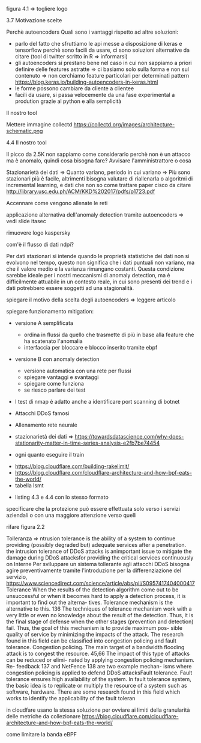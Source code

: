 <!-- aggiungere una sezione Tesi in collaborazione con Tiesse spa: -->

<!-- <!-
- Scrivo quello dell'abstractafd
lavoro svolto in collaborazione e in parte in presenza presso l'azienda spa di Ivrea -->

<!-- Sezione in cui parlo di cui fa Tiesse spa
- presento azienda
- location e sedi distaccate
- parlare della collaborazione con il poli => sempre in collaborazione per ricerca e sviluppo in particolare negli ultimi anni con un focus sugli aspetti di sicurezza e analisi dati di rete e non solo hw => prendere spunto anche dal sito
- prendere ispirazione dalla slide tiesse di itasec -->

<!-- TITOLO TESI => Anomaly detection per il rilevamento di attacchi DDoS o trovarne altri -->


<!-- il mio tool => cambiare nome -->


<!-- fare stare esempi di codice in una pagina -->

figura 4.1 => togliere logo


<!-- 

Sistem anti-DDoS: stato dell'arte
Anomaly Detection: stato dell'arte -->



3.7 Motivazione scelte

Perchè autoencoders
Quali sono i vantaggi rispetto ad altre soluzioni:

- parlo del fatto che sfruttiamo le api messe a disposizione di keras e tensorflow perchè sono facili da usare, ci sono soluzioni alternative da citare (tool di twitter scritto in R => informarsi)
- gli autoencoders si prestano bene nel caso in cui non sappiamo a priori definire delle features astratte => ci basiamo solo sulla forma e non sul contenuto => non cerchiamo feature particolari per determinati  pattern https://blog.keras.io/building-autoencoders-in-keras.html
- le forme possono cambiare da cliente a clientee
- facili da usare, si passa velocemente da una fase experimental a prodution grazie al python e alla semplicità

Il nostro tool

<!-- Metologia per collezione dei dati:
- Metodo classico: modulo kernel
- eBPF: trattato successivamente

Mettere immagine netfilter in orizzontale
Per l'impossibilità di introdurre i syn su un router in produzione, ma abbiamo fatto un  -->

Mettere immagine collectd https://collectd.org/images/architecture-schematic.png

<!-- Gestione dati: parlo della raccolta dati, cosa è stato fatto: raccolta features più granulari oltre che il syn rate, come è stato fatto netfilter/modulo kernel(soluzione classica) e rimando alla capitolo 5 per una discussione più approfondita.
Discussione su perchè non è stato usato e limite dell'accelleratore hardware non è stato reso ancora compatibile, quindi l'accelleratore dovrebbe essere disabilitato.
Solo i primi pacchetti del flusso passano dal kernel e poi passano dal fast path, solo in caso di pesanti modifiche hw e software possono essere analizzati.
Dove è stato usato e dove no e perchè non è stato usato per i test. -->

4.4 Il nostro tool


Il picco da 2.5K non sappiamo come considerarlo perchè non è un attacco ma è anomalo, quindi cosa bisogna fare? Avvisare l'amministrattore o cosa


Stazionarietà dei dati => Quanto variano, periodo in cui variano => Più sono stazionari più è facile, altrimenti bisogna valutare di riallenarla o algoritmi di incremental learning, e dati che non so come trattare
paper cisco da citare
http://library.usc.edu.ph/ACM/KKD%202017/pdfs/p1723.pdf

<!-- Giustificare il margine -->

<!-- Scrivere che le reti neurali non sono facili da padroneggiare a 360° => sono sistemi non lineari decisamente complessi con risultati abbastanza imprevedibili -->

Accennare come vengono allenate le reti

<!-- Il focus non è solo sulle reti, per la produzione si può lavorare meglio per trovare la rete ottima -->

applicazione alternativa dell'anomaly detection tramite autoencoders => vedi slide itasec


rimuovere logo kaspersky 
<!-- e diritti tiesse -->

com'è il flusso di dati ndpi?
<!-- 
Nella caso in cui si vogliano aggiungere dei software per monitorare questi servizi esisto solitamente tre soluzioni: la prima e la più complicata è quella di fare aggiungere il codice all'interno del kernel linux, ma bisogna avere le giuste motivazionie e passeranno anni prima della distribuzione, la seconda è quella di creare un modulo kernel personalizzato da integrare, questo potrebbe portare a vulnerabilità blbla, la terza la esporeremo succesivamente.

%Todo: Cercare articolo dove ne parla

La prima versione del nostro software è stata sviluppata scrivendo un modulo kernel che utilizzasse netfilter. Questa soluzione è la strada tradizionalmente usata nel mondo Linux e in Tiesse per l'implementazione delle proprie personalizzazioni nei prodotti. -->




<!-- conclusioni anomaly detection -->

Per dati stazionari si intende quando le proprietà statistiche dei dati non si evolvono nel tempo, questo non significa che i dati puntuali non variano, ma che il valore medio e la varianza rimangano costanti. Questa condizione sarebbe ideale per i nostri meccanismi di anomaly detection, ma è difficilmente attuabile in un contesto reale, in cui sono presenti dei trend e i dati potrebbero essere soggetti ad una stagionalità.


spiegare il motivo della scelta degli autoencoders => leggere articolo

spiegare funzionamento mitigation:

- versione A semplificata
  - ordina in flussi da quello che trasmette di più in base alla feature che ha scatenato l'anomalia
  - interfaccia per bloccare e blocco inserito tramite ebpf
- versione B con anomaly detection
  - versione automatica con una rete per flussi
  - spiegare vantaggi e svantaggi
  - spiegare come funziona
  - se riesco parlare dei test


- l test di nmap è adatto anche a identificare port scanning di botnet
- Attacchi DDoS famosi
- Allenamento rete neurale
- stazionarietà dei dati => https://towardsdatascience.com/why-does-stationarity-matter-in-time-series-analysis-e2fb7be74454
- ogni quanto eseguire il train
<!-- - esempi soluzioni anti ddos distibuite -->
- https://blog.cloudflare.com/building-rakelimit/
- https://blog.cloudflare.com/cloudflare-architecture-and-how-bpf-eats-the-world/
- tabella lsmt
<!-- - immagini ricostruzioni -->
- listing 4.3 e 4.4 con lo stesso formato

<!-- Still dangerous to block/modify traffic belonging to
mission-critical apps without human intervention -->

specificare che la protezione può essere effettuata solo verso i servizi aziendali o con una maggiore attenzione verso quelli

rifare figura 2.2

<!-- conclusioni => 
Gli attacchi informatici nelle reti business sono sempre più pericolosi a causa della sempre maggiore dipendenza delle aziende dai sistemi informatici, per questo motivo il problema di un singolo distaccamento non deve creare malfunzionamenti all'intera azienda.
parlo dell'architettura e dei vantaggi dati
Un sistema con filtraggio distribuito come quello da noi proposto permette di non intasare il centro della rete, ma cerca di limitare i problemi direttamente nei CPE.
La soluzione da noi proposta permette di usare l'infrastruttura già esistente e permette di essere facilmente modellata per il monitoraggio di servizi specifici.
parlo della scelta del sistema per rilevare gli attacchi, gli attacchi DDoS tendenzialmente creano delle grandi differenze nel traffico dati, per questo motivo abbiamo adottato un meccanismo basato sul riconoscimento delle anomalie.
Lavorando su dei dati aggregati nella prima fase il sistema è in grado di ottenere migliori prestazioni rispetto ai sistemi signature-based, i quali devono analizzare ogni flusso e ha il vantaggio di non dovere effettuare aggiornamenti delle regole per riconoscere nuovi attacchi, ma solamente dei nuovi allenamenti del modello, in caso di traffico non stazionario.
Inoltre per i successivi allenamenti della rete si sarà a conoscenza degli intervalli di tempo in cui si sono verificate delle anomalie e se saranno confermate da un amministratore di rete, quei dati potranno essere esclusi e si continuerà a considerarli anomali.
Il sistema mirando al riconoscimento di anomalie generiche potrà essere facilmente esteso per riconoscimento di altre tipologie di attacchi.
 e degli autoencoders, tramite i quali analizziamo informazioni quantitative riguardo al traffico, il sistema è paragonabile ad altri sistemi di anomaly detection. Un sistema di a
Se il traffico generato da un attacco non scatena anomalie, potrà essere facilmente tollerato dalla rete senza creare disservizi.
In presenza di anomalia possiamo decidere il comportamento da tenere in base alla criticità del servizio protetto, ma in ogni caso l'amministratore di rete si troverà molto aiutato nel prendere le decisioni. -->
<!-- 
 Aggregare il traffico di tutte le sedi, per avere una panoramica ancora maggiore in caso di attacchi a basso low rate (vedi capitolo x) non riconosciuti.

  -->

Tolleranza => ntrusion tolerance is the ability of a system to continue providing (possibly degraded but) adequate services after a penetration.  the  intrusion  tolerance  of  DDoS  attacks  is  an﻿important issue to mitigate the damage during DDoS attacksfor providing the critical services continuously on Interne Per sviluppare un sistema tollerante agli attacchi DDoS bisogna agire preventivamente tramite l'introduzione per la differenziazione del servizio, 
https://www.sciencedirect.com/science/article/abs/pii/S0957417404000417
Tolerance
When the results of the detection algorithm come out to
be unsuccessful or when it becomes hard to apply a
detection process, it is important to find out the alterna-
tives. Tolerance mechanism is the alternative to this. 136
The techniques of tolerance mechanism work with a
very little or even no knowledge about the result of the
detection. Thus, it is the final stage of defense when
the other stages (prevention and detection) fail. Thus,
the goal of this mechanism is to provide maximum pos-
sible quality of service by minimizing the impacts of the
attack. The research found in this field can be classified
into congestion policing and fault tolerance.
Congestion policing. The main target of a bandwidth
flooding attack is to congest the resource. 45,66 The
impact of this type of attacks can be reduced or elimi-
nated by applying congestion policing mechanism. Re-
feedback 137 and NetFence 138 are two example mechan-
isms where congestion policing is applied to defend
DDoS attacksFault tolerance. Fault tolerance ensures high availability
of the system. In fault tolerance system, the basic idea
is to replicate or multiply the resource of a system such
as software, hardware. There are some research found
in this field which works to identify the applicability of
the fault toleran


in cloudfare usano la stessa soluzione per ovviare ai limiti della granularità delle metriche da collezionare https://blog.cloudflare.com/cloudflare-architecture-and-how-bpf-eats-the-world/


come limitare la banda eBPF 